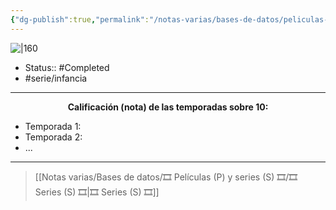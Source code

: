 ```yaml
---
{"dg-publish":true,"permalink":"/notas-varias/bases-de-datos/peliculas-p-y-series-s/s-las-super-nenas/"}
---
```



![|160](https://m.media-amazon.com/images/M/MV5BYjM4YmFkOTItMDY1ZS00YzdkLWFhODgtNzZjNGIwZDAwNzlkXkEyXkFqcGdeQXVyODk1MjAxNzQ@._V1_SX300.jpg)

- Status:: #Completed 
- #serie/infancia 

---

**<center>Calificación (nota) de las temporadas sobre 10:</center>**

- Temporada 1: 
- Temporada 2: 
- ...

---

> [[Notas varias/Bases de datos/🎞️ Películas (P) y series (S) 🎞️/🎞️ Series (S) 🎞️\|🎞️ Series (S) 🎞️]]